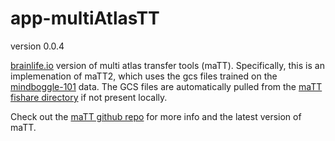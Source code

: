# app-multiAtlasTT

version 0.0.4

[brainlife.io](https://brainlife.io/) version of multi atlas transfer tools (maTT). Specifically, this is an implemenation of maTT2, which uses the gcs files trained on the [mindboggle-101](http://www.mindboggle.info/data.html) data. The GCS files are automatically pulled from the [maTT fishare directory](https://figshare.com/articles/multiAtlasTT_data/5998583/1) if not present locally. 

Check out the [maTT github repo](https://github.com/faskowit/multiAtlasTT) for more info and the latest version of maTT.  
